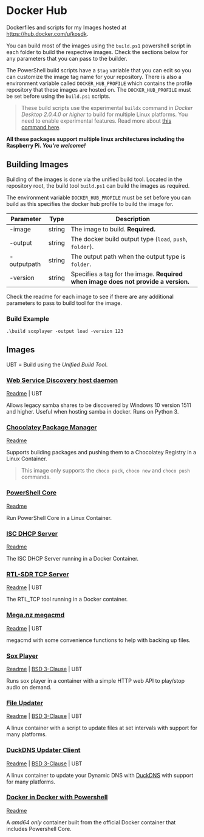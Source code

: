 # Docker Hub

Dockerfiles and scripts for my Images hosted at <https://hub.docker.com/u/kosdk>.

You can build most of the images using the `build.ps1` powershell script in each folder to build the respective images.
Check the sections below for any parameters that you can pass to the builder.

The PowerShell build scripts have a `$tag` variable that you can edit so you can customize the image tag name for your repository.
There is also a environment variable called `DOCKER_HUB_PROFILE` which contains the profile repository that these images are hosted on.
The `DOCKER_HUB_PROFILE` must be set before using the `build.ps1` scripts.

> These build scripts use the experimental `buildx` command in _Docker Desktop 2.0.4.0 or higher_ to build for multiple Linux platforms.
You need to enable experimental features.
Read more about [this command here](https://docs.docker.com/buildx/working-with-buildx/).

**All these packages support multiple linux architectures including the Raspberry Pi.
_You're welcome!_**

## Building Images

Building of the images is done via the unified build tool.
Located in the repository root, the build tool `build.ps1` can build the images as required.

The environment variable `DOCKER_HUB_PROFILE` must be set before you can build as this specifies the docker hub profile to build the image for.

| Parameter   | Type   | Description                                                                        |
| ----------- | ------ | ---------------------------------------------------------------------------------- |
| -image      | string | The image to build. **Required.**                                                  |
| -output     | string | The docker build output type (`load`, `push`, `folder`).                           |
| -outputpath | string | The output path when the output type is `folder`.                                  |
| -version    | string | Specifies a tag for the image. **Required when image does not provide a version.** |

Check the readme for each image to see if there are any additional parameters to pass to build tool for the image.

### Build Example

```pwsh
.\build soxplayer -output load -version 123
```

## Images

UBT = Build using the *Unified Build Tool*.

### [Web Service Discovery host daemon](wsdd/)

[Readme](wsdd/README.md) | UBT

Allows legacy samba shares to be discovered by Windows 10 version 1511 and higher.
Useful when hosting samba in docker.
Runs on Python 3.

### [Chocolatey Package Manager](choco/)

[Readme](choco/README.md)

Supports building packages and pushing them to a Chocolatey Registry in a Linux Container.

> This image only supports the `choco pack`, `choco new` and `choco push` commands.

### [PowerShell Core](powershellcore/)

[Readme](powershellcore/README.md)

Run PowerShell Core in a Linux Container.

### [ISC DHCP Server](dhcpd/)

[Readme](dhcpd/README.md)

The ISC DHCP Server running in a Docker Container.

### [RTL-SDR TCP Server](rtl-tcp/)

[Readme](rtl-tcp/README.md) | UBT

The RTL_TCP tool running in a Docker container.

### [Mega.nz megacmd](megacmd/)

[Readme](megacmd/README.md) | UBT

megacmd with some convenience functions to help with backing up files.

### [Sox Player](soxplayer/)

[Readme](soxplayer/README.md) | [BSD 3-Clause](soxplayer/LICENCE) | UBT

Runs sox player in a container with a simple HTTP web API to play/stop audio on demand.

### [File Updater](fileupdater/)

[Readme](fileupdater/README.md) | [BSD 3-Clause](fileupdater/LICENCE) | UBT

A linux container with a script to update files at set intervals with support for many platforms.

### [DuckDNS Updater Client](duckdns/)

[Readme](duckdns/README.md) | [BSD 3-Clause](duckdns/LICENCE) | UBT

A linux container to update your Dynamic DNS with [DuckDNS](www.duckdns.org) with support for many platforms.

### [Docker in Docker with Powershell](dockerpwsh/)

[Readme](dockerpwsh/README.md)

A *amd64 only* container built from the official Docker container that includes Powershell Core.
